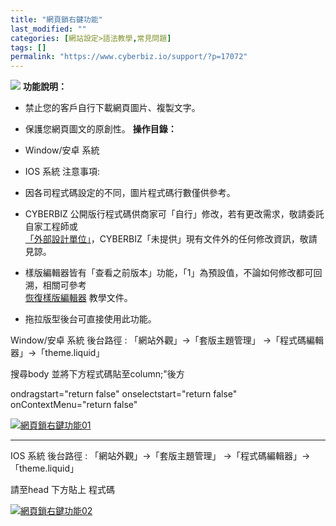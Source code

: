 ```yaml
---
title: "網頁鎖右鍵功能"
last_modified: ""
categories: [網站設定>語法教學,常見問題]
tags: []
permalink: "https://www.cyberbiz.io/support/?p=17072"
---
```


![](https://www.cyberbiz.io/support/wp-content/uploads/全版本.png) **功能說明：**  

* 禁止您的客戶自行下載網頁圖片、複製文字。
* 保護您網頁圖文的原創性。
**操作目錄：**

* Window/安卓 系統
* IOS 系統
注意事項:  

* 因各司程式碼設定的不同，圖片程式碼行數僅供參考。 
* CYBERBIZ 公開版行程式碼供商家可「自行」修改，若有更改需求，敬請委託自家工程師或  
[「外部設計單位」](https://docs.google.com/spreadsheets/d/1uvrqOE10xyMVPvUctgOw9HddT9wbty5ZCNnBQCpmlMI/edit?usp=sharing)，CYBERBIZ「未提供」現有文件外的任何修改資訊，敬請見諒。

* 樣版編輯器皆有「查看之前版本」功能，「1」為預設值，不論如何修改都可回溯，相關可參考  
[恢復樣版編輯器](https://www.cyberbiz.io/support/?p=16146) 教學文件。

* 拖拉版型後台可直接使用此功能。

Window/安卓 系統 後台路徑 : 「網站外觀」→「套版主題管理」 →「程式碼編輯器」→「theme.liquid」  

搜尋body 並將下方程式碼貼至column;"後方


ondragstart="return false" onselectstart="return false" onContextMenu="return false"



[![網頁鎖右鍵功能01](https://www.cyberbiz.io/support/wp-content/uploads/網頁鎖右鍵功能01.png)](https://www.cyberbiz.io/support/wp-content/uploads/網頁鎖右鍵功能01.png)

* * *

IOS 系統 後台路徑 : 「網站外觀」→「套版主題管理」 →「程式碼編輯器」→「theme.liquid」  

請至head 下方貼上 程式碼


<style>
*{ 
-webkit-touch-callout:none; /*系統預設選單被禁用*/ 
-webkit-user-select:none; /*webkit瀏覽器*/ 
-khtml-user-select:none; /*早期瀏覽器*/ 
-moz-user-select:none;/*火狐*/ 
-ms-user-select:none; /*IE10*/ 
user-select:none;
}
input,textarea { 
-webkit-user-select:auto; /*webkit瀏覽器*/ 
margin: 0px; 
padding: 0px; 
outline: none;
} 
</style>


[![網頁鎖右鍵功能02](https://www.cyberbiz.io/support/wp-content/uploads/網頁鎖右鍵功能02.png)](https://www.cyberbiz.io/support/wp-content/uploads/網頁鎖右鍵功能02.png)


